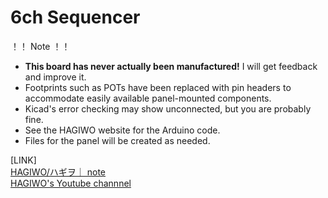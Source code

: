# 6ch Sequencer

！！ Note ！！

- **This board has never actually been manufactured!** I will get feedback and improve it.
- Footprints such as POTs have been replaced with pin headers to accommodate easily available panel-mounted components.
- Kicad's error checking may show unconnected, but you are probably fine. 
- See the HAGIWO website for the Arduino code.
- Files for the panel will be created as needed.

[LINK]  
[HAGIWO/ハギヲ｜ note](https://note.com/solder_state)  
[HAGIWO's Youtube channnel](https://www.youtube.com/channel/UCxErrnnVNEAAXPZvQFwobQw)
